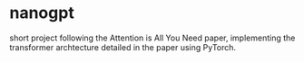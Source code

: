 # nanogpt

short project following the Attention is All You Need paper, implementing the transformer archtecture detailed in the paper using PyTorch.
